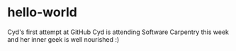 # hello-world
Cyd's first attempt at GitHub
Cyd is attending Software Carpentry this week and her inner geek is well nourished :)
